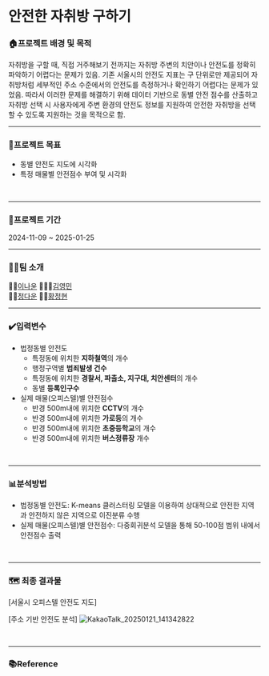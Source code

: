 # 안전한 자취방 구하기


### 🏠프로젝트 배경 및 목적
자취방을 구할 때, 직접 거주해보기 전까지는 자취방 주변의 치안이나 안전도를 정확히 파악하기 어렵다는 문제가 있음. 기존 서울시의 안전도 지표는 구 단위로만 제공되어 자취방처럼 세부적인 주소 수준에서의 안전도를 측정하거나 확인하기 어렵다는 문제가 있었음. 따라서 이러한 문제를 해결하기 위해 데이터 기반으로 동별 안전 점수를 산출하고 자취방 선택 시 사용자에게 주변 환경의 안전도 정보를 지원하여 안전한 자취방을 선택할 수 있도록 지원하는 것을 목적으로 함.
<br><hr>

### 🚩프로젝트 목표
- 동별 안전도 지도에 시각화
- 특정 매물별 안전점수 부여 및 시각화

<br><hr>

### 📆프로젝트 기간
2024-11-09 ~ 2025-01-25
<br><hr>

### 👨‍👨팀 소개
🙋🏼[이나윤](https://github.com/2nayun) 🙋🏼‍♂️‍[김영민](https://github.com/0m2us)  
🙋🏼[정다운](https://github.com/dannu0) 🙋🏼[황정현](https://github.com/hhjhhjh) 
<br><hr>

### ✔️입력변수
- 법정동별 안전도
  - 특정동에 위치한 **지하철역**의 개수
  - 행정구역별 **범죄발생 건수**
  - 특정동에 위치한 **경찰서, 파출소, 지구대, 치안센터**의 개수
  - 동별 **등록인구수**
- 실제 매물(오피스텔)별 안전점수
  - 반경 500m내에 위치한 **CCTV**의 개수
  - 반경 500m내에 위치한 **가로등**의 개수
  - 반경 500m내에 위치한 **초중등학교**의 개수
  - 반경 500m내에 위치한 **버스정류장** 개수

<br><hr>

### 📊분석방법
- 법정동별 안전도: K-means 클러스터링 모델을 이용하여 상대적으로 안전한 지역과 안전하지 않은 지역으로 이진분류 수행
- 실제 매물(오피스텔)별 안전점수: 다중회귀분석 모델을 통해 50-100점 범위 내에서 안전점수 출력

<br><hr>

### 🗺️ 최종 결과물

[서울시 오피스텔 안전도 지도]

[주소 기반 안전도 분석]
![KakaoTalk_20250121_141342822](https://github.com/user-attachments/assets/85944abd-4946-459c-97ec-a0b213c44981)


<br><hr>

### 📚Reference
